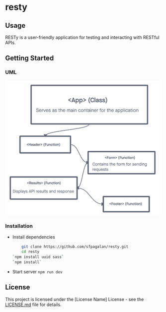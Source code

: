 # resty

## Usage

RESTy is a user-friendly application for testing and interacting with RESTful APIs.

## Getting Started

### UML

![RESTy](public/restyUML.png)

### Installation

- Install dependencies

    ```bash
        git clone https://github.com/sfpagalan/resty.git
        cd resty
    `npm install uuid sass`
    `npm install`

- Start server
    `npm run dev`

## License

This project is licensed under the [License Name] License - see the [LICENSE.md](LICENSE.md) file for details.